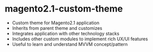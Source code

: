 # magento2.1-custom-theme
* Custom theme for Magento2.1 application
* Inherits from parent theme and customizes
* Integrates application with other technology stacks
* Includes other custom modules to implement rich UX/UI features
* Useful to learn and understand MVVM concept/pattern
